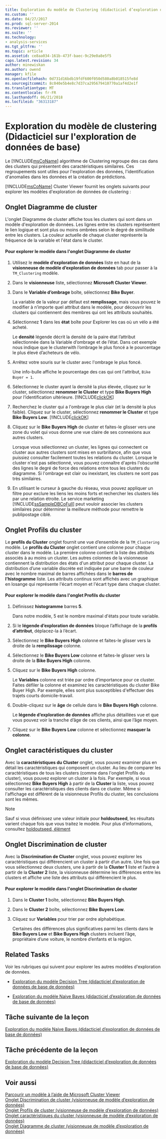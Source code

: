```yaml
---
title: Exploration du modèle de Clustering (didacticiel d’exploration de données de base de données) | Documents Microsoft
ms.custom: ''
ms.date: 04/27/2017
ms.prod: sql-server-2014
ms.reviewer: ''
ms.suite: ''
ms.technology:
- analysis-services
ms.tgt_pltfrm: ''
ms.topic: article
ms.assetid: ce8aa034-161b-473f-baec-9c29e0a8e5f5
caps.latest.revision: 34
author: minewiskan
ms.author: owend
manager: kfile
ms.openlocfilehash: 0d731d16bdb19fdf600f050d580a8b018515fe8d
ms.sourcegitcommit: 8c040e5b4e8c7d37ca295679410770a1af4d2e1f
ms.translationtype: MT
ms.contentlocale: fr-FR
ms.lasthandoff: 06/21/2018
ms.locfileid: "36313187"
---
```

# <a name="exploring-the-clustering-model-basic-data-mining-tutorial"></a>Exploration du modèle de clustering (Didacticiel sur l'exploration de données de base)
  Le [!INCLUDE[msCoName](../includes/msconame-md.md)] algorithme de Clustering regroupe des cas dans des clusters qui présentent des caractéristiques similaires. Ces regroupements sont utiles pour l'exploration des données, l'identification d'anomalies dans les données et la création de prédictions.  
  
 [!INCLUDE[msCoName](../includes/msconame-md.md)] Cluster Viewer fournit les onglets suivants pour explorer les modèles d'exploration de données de clustering :  
  

  
##  <a name="ClusterDiagramTab"></a> Onglet Diagramme de cluster  
 L'onglet Diagramme de cluster affiche tous les clusters qui sont dans un modèle d'exploration de données. Les lignes entre les clusters représentent le lien logique et sont plus ou moins ombrées selon le degré de similitude entre les clusters. La couleur actuelle de chaque cluster représente la fréquence de la variable et l'état dans le cluster.  
  
#### <a name="to-explore-the-model-in-the-cluster-diagram-tab"></a>Pour explorer le modèle dans l'onglet Diagramme de cluster  
  
1.  Utilisez le **modèle d’exploration de données** liste en haut de la **visionneuse de modèle d’exploration de données** tab pour passer à la `TM_Clustering` modèle.  
  
2.  Dans le **visionneuse** liste, sélectionnez **Microsoft Cluster Viewer**.  
  
3.  Dans le **Variable d’ombrage** boîte, sélectionnez **Bike Buyer**.  
  
     La variable de la valeur par défaut est **remplissage**, mais vous pouvez le modifier à n’importe quel attribut dans le modèle, pour découvrir les clusters qui contiennent des membres qui ont les attributs souhaités.  
  
4.  Sélectionnez **1** dans les **état** boîte pour Explorer les cas où un vélo a été acheté.  
  
     Le **densité** légende décrit la densité de la paire état l’attribut sélectionnée dans la Variable d’ombrage et de l’état. Dans cet exemple nous indique que le clusterwith l’ombrage le plus foncé a le pourcentage le plus élevé d’acheteurs de vélo.  
  
5.  Arrêtez votre souris sur le cluster avec l'ombrage le plus foncé.  
  
     Une info-bulle affiche le pourcentage des cas qui ont l'attribut, `Bike Buyer = 1`.  
  
6.  Sélectionnez le cluster ayant la densité la plus élevée, cliquez sur le cluster, sélectionnez **renommer le Cluster** et type **Bike Buyers High** pour l’identification ultérieure. [!INCLUDE[clickOK](../includes/clickok-md.md)]  
  
7.  Recherchez le cluster qui a l'ombrage le plus clair (et la densité la plus faible). Cliquez sur le cluster, sélectionnez **renommer le Cluster** et type **Bike Buyers Low**. [!INCLUDE[clickOK](../includes/clickok-md.md)]  
  
8.  Cliquez sur le **Bike Buyers High** de cluster et faites-le glisser vers une zone du volet qui vous donne une vue claire de ses connexions aux autres clusters.  
  
     Lorsque vous sélectionnez un cluster, les lignes qui connectent ce cluster aux autres clusters sont mises en surbrillance, afin que vous puissiez consulter facilement toutes les relations du cluster. Lorsque le cluster n'est pas sélectionné, vous pouvez connaître d'après l'obscurité des lignes le degré de force des relations entre tous les clusters du diagramme. Si l'ombrage est clair ou inexistant, les clusters ne sont pas très similaires.  
  
9. En utilisant le curseur à gauche du réseau, vous pouvez appliquer un filtre pour exclure les liens les moins forts et rechercher les clusters liés par une relation étroite. Le service marketing [!INCLUDE[ssSampleDBCoFull](../includes/sssampledbcofull-md.md)] peut vouloir associer les clusters similaires pour déterminer la meilleure méthode pour remettre le publipostage ciblé.  
  

  
##  <a name="ClusterProfilesTab"></a> Onglet Profils du cluster  
 Le **profils du Cluster** onglet fournit une vue d’ensemble de la `TM_Clustering` modèle. Le **profils du Cluster** onglet contient une colonne pour chaque cluster dans le modèle. La première colonne contient la liste des attributs associés à au moins un cluster. Les autres colonnes de la visionneuse contiennent la distribution des états d'un attribut pour chaque cluster. La distribution d’une variable discrète est indiquée par une barre de couleur avec le nombre maximal de barres affichées dans le **barres de l’histogramme** liste. Les attributs continus sont affichés avec un graphique en losange qui représente l'écart moyen et l'écart type dans chaque cluster.  
  
#### <a name="to-explore-the-model-in-the-cluster-profiles-tab"></a>Pour explorer le modèle dans l'onglet Profils du cluster  
  
1.  Définissez **histogramme** barres **5**.  
  
     Dans notre modèle, 5 est le nombre maximal d'états pour toute variable.  
  
2.  Si le **légende d’exploration de données** bloque l’affichage de la **profils d’attribut**, déplacez-la à l’écart.  
  
3.  Sélectionnez le **Bike Buyers High** colonne et faites-le glisser vers la droite de la **remplissage** colonne.  
  
4.  Sélectionnez le **Bike Buyers Low** colonne et faites-le glisser vers la droite de la **Bike Buyers High** colonne.  
  
5.  Cliquez sur le **Bike Buyers High** colonne.  
  
     Le **Variables** colonne est triée par ordre d’importance pour ce cluster. Faites défiler la colonne et examinez les caractéristiques du cluster Bike Buyer High. Par exemple, elles sont plus susceptibles d'effectuer des trajets courts domicile-travail.  
  
6.  Double-cliquez sur le **âge** de cellule dans le **Bike Buyers High** colonne.  
  
     Le **légende d’exploration de données** affiche plus détaillées vue et que vous pouvez voir la tranche d’âge de ces clients, ainsi que l’âge moyen.  
  
7.  Cliquez sur le **Bike Buyers Low** colonne et sélectionnez **masquer la colonne**.  
  

  
##  <a name="ClusterCharacteristicsTab"></a> Onglet caractéristiques du cluster  
 Avec la **caractéristiques du Cluster** onglet, vous pouvez examiner plus en détail les caractéristiques qui composent un cluster. Au lieu de comparer les caractéristiques de tous les clusters (comme dans l'onglet Profils du cluster), vous pouvez explorer un cluster à la fois. Par exemple, si vous sélectionnez **Bike Buyers High** à partir de la **Cluster** la liste, vous pouvez consulter les caractéristiques des clients dans ce cluster. Même si l'affichage est différent de la visionneuse Profils du cluster, les conclusions sont les mêmes.  
  
> [!NOTE]  
>  Sauf si vous définissez une valeur initiale pour **holdoutseed**, les résultats varient chaque fois que vous traitez le modèle. Pour plus d’informations, consultez [holdoutseed, élément](../analysis-services/scripting/properties/holdoutseed-element.md)  
  

  
##  <a name="ClusterDiscriminationTab"></a> Onglet Discrimination de cluster  
 Avec la **Discrimination de Cluster** onglet, vous pouvez explorer les caractéristiques qui différencient un cluster à partir d’un autre. Une fois que vous sélectionnez deux clusters, une à partir de la **Cluster 1** liste et l’autre à partir de la **Cluster 2** liste, la visionneuse détermine les différences entre les clusters et affiche une liste des attributs qui différencient le plus.  
  
#### <a name="to-explore-the-model-in-the-cluster-discrimination-tab"></a>Pour explorer le modèle dans l'onglet Discrimination de cluster  
  
1.  Dans le **Cluster 1** boîte, sélectionnez **Bike Buyers High**.  
  
2.  Dans le **Cluster 2** boîte, sélectionnez **Bike Buyers Low**.  
  
3.  Cliquez sur **Variables** pour trier par ordre alphabétique.  
  
     Certaines des différences plus significatives parmi les clients dans le **Bike Buyers Low** et **Bike Buyers High** clusters incluent l’âge, propriétaire d’une voiture, le nombre d’enfants et la région.  
  
## <a name="related-tasks"></a>Related Tasks  
 Voir les rubriques qui suivent pour explorer les autres modèles d'exploration de données.  
  
-   [Exploration du modèle Decision Tree &#40;didacticiel d’exploration de données de base de données&#41;](../../2014/tutorials/exploring-the-decision-tree-model-basic-data-mining-tutorial.md)  
  
-   [Exploration du modèle Naive Bayes &#40;didacticiel d’exploration de données de base de données&#41;](../../2014/tutorials/exploring-the-naive-bayes-model-basic-data-mining-tutorial.md)  
  
## <a name="next-task-in-lesson"></a>Tâche suivante de la leçon  
 [Exploration du modèle Naive Bayes &#40;didacticiel d’exploration de données de base de données&#41;](../../2014/tutorials/exploring-the-naive-bayes-model-basic-data-mining-tutorial.md)  
  
## <a name="previous-task-in-lesson"></a>Tâche précédente de la leçon  
 [Exploration du modèle Decision Tree &#40;didacticiel d’exploration de données de base de données&#41;](../../2014/tutorials/exploring-the-decision-tree-model-basic-data-mining-tutorial.md)  
  
## <a name="see-also"></a>Voir aussi  
 [Parcourir un modèle à l’aide de Microsoft Cluster Viewer](../../2014/analysis-services/data-mining/browse-a-model-using-the-microsoft-cluster-viewer.md)   
 [Onglet Discrimination de cluster &#40;visionneuse de modèle d’exploration de données&#41;](../../2014/analysis-services/cluster-discrimination-tab-mining-model-viewer.md)   
 [Onglet Profils de cluster &#40;visionneuse de modèle d’exploration de données&#41;](../../2014/analysis-services/cluster-profiles-tab-mining-model-viewer.md)   
 [Onglet caractéristiques du cluster &#40;visionneuse de modèle d’exploration de données&#41;](../../2014/analysis-services/cluster-characteristics-tab-mining-model-viewer.md)   
 [Onglet Diagramme de cluster &#40;visionneuse de modèle d’exploration de données&#41;](../../2014/analysis-services/cluster-diagram-tab-mining-model-viewer.md)  
  
  